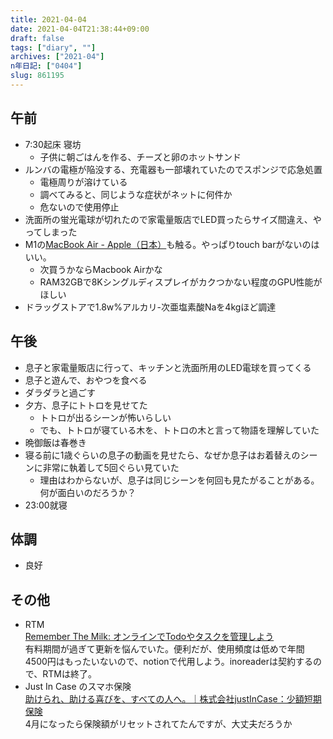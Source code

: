 ```yaml
---
title: 2021-04-04
date: 2021-04-04T21:38:44+09:00
draft: false
tags: ["diary", ""]
archives: ["2021-04"]
n年日記: ["0404"]
slug: 861195
---
```

## 午前
- 7:30起床 寝坊
  - 子供に朝ごはんを作る、チーズと卵のホットサンド
- ルンバの電極が陥没する、充電器も一部壊れていたのでスポンジで応急処置
  - 電極周りが溶けている
  - 調べてみると、同じような症状がネットに何件か
  - 危ないので使用停止
- 洗面所の蛍光電球が切れたので家電量販店でLED買ったらサイズ間違え、やってしまった
- M1の[MacBook Air - Apple（日本）](https://www.apple.com/jp/macbook-air/)も触る。やっぱりtouch barがないのはいい。
  - 次買うかならMacbook Airかな
  - RAM32GBで8Kシングルディスプレイがカクつかない程度のGPU性能がほしい
- ドラッグストアで1.8w%アルカリ-次亜塩素酸Naを4kgほど調達
## 午後
- 息子と家電量販店に行って、キッチンと洗面所用のLED電球を買ってくる
- 息子と遊んで、おやつを食べる
- ダラダラと過ごす
- 夕方、息子にトトロを見せてた
  - トトロが出るシーンが怖いらしい
  - でも、トトロが寝ている木を、トトロの木と言って物語を理解していた
- 晩御飯は春巻き
- 寝る前に1歳ぐらいの息子の動画を見せたら、なぜか息子はお着替えのシーンに非常に執着して5回ぐらい見ていた
  - 理由はわからないが、息子は同じシーンを何回も見たがることがある。何が面白いのだろうか？
- 23:00就寝
## 体調
- 良好
## その他
- RTM  
[Remember The Milk: オンラインでTodoやタスクを管理しよう](https://www.rememberthemilk.com/)   
有料期間が過ぎて更新を悩んでいた。便利だが、使用頻度は低めで年間4500円はもったいないので、notionで代用しよう。inoreaderは契約するので、RTMは終了。
- Just In Case のスマホ保険  
[助けられ、助ける喜びを、すべての人へ。｜株式会社justInCase：少額短期保険](https://justincase.jp/)  
4月になったら保険額がリセットされてたんですが、大丈夫だろうか